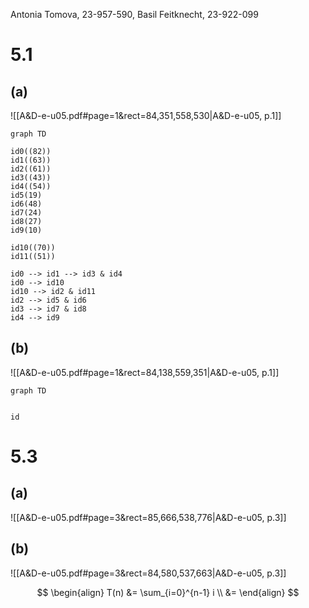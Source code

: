 
Antonia Tomova, 23-957-590,
Basil Feitknecht, 23-922-099

# 5.1
## (a)
![[A&D-e-u05.pdf#page=1&rect=84,351,558,530|A&D-e-u05, p.1]]

```mermaid
graph TD

id0((82))
id1((63))
id2((61))
id3((43))
id4((54))
id5(19)
id6(48)
id7(24)
id8(27)
id9(10)

id10((70))
id11((51))

id0 --> id1 --> id3 & id4
id0 --> id10
id10 --> id2 & id11
id2 --> id5 & id6
id3 --> id7 & id8
id4 --> id9
```


## (b)
![[A&D-e-u05.pdf#page=1&rect=84,138,559,351|A&D-e-u05, p.1]]

```mermaid
graph TD


id
```


<div class="page-break" style="page-break-before: always;"></div>

# 5.3
## (a)
![[A&D-e-u05.pdf#page=3&rect=85,666,538,776|A&D-e-u05, p.3]]


## (b)
![[A&D-e-u05.pdf#page=3&rect=84,580,537,663|A&D-e-u05, p.3]]

$$
\begin{align}
T(n) &= \sum_{i=0}^{n-1} i \\
&=
\end{align}
$$